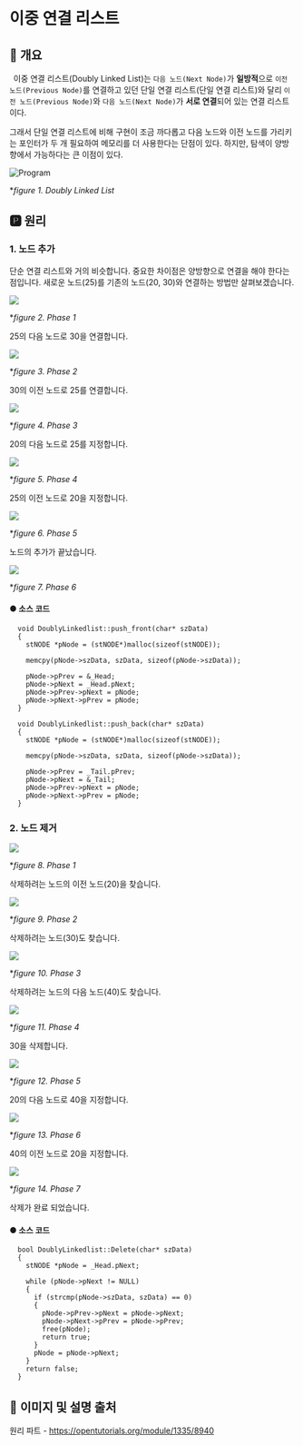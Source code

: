 # 이중 연결 리스트
## 📢 개요

 이중 연결 리스트(Doubly Linked List)는 `다음 노드(Next Node)`가 **일방적**으로 `이전 노드(Previous Node)`를 연결하고 있던 단일 연결 리스트(단일 연결 리스트)와 달리 `이전 노드(Previous Node)`와 `다음 노드(Next Node)`가 **서로 연결**되어 있는 연결 리스트이다.
 
 그래서 단일 연결 리스트에 비해 구현이 조금 까다롭고 다음 노드와 이전 노드를 가리키는 포인터가 두 개 필요하여 메모리를 더 사용한다는 단점이 있다. 하지만, 탐색이 양방향에서 가능하다는 큰 이점이 있다.
 
 
  ![Program](https://s3.ap-northeast-2.amazonaws.com/opentutorials-user-file/module/1335/2949.png)

 **figure 1. Doubly Linked List*
 

 
 ## 🅿 원리
 ### 1. 노드 추가
   단순 연결 리스트와 거의 비슷합니다. 중요한 차이점은 양방향으로 연결을 해야 한다는 점입니다. 새로운 노드(25)를 기존의 노드(20, 30)와 연결하는 방법만 살펴보겠습니다.

  ![](https://s3.ap-northeast-2.amazonaws.com/opentutorials-user-file/module/1335/2958.png)

 **figure 2. Phase 1*

  25의 다음 노드로 30을 연결합니다.

  ![](https://s3.ap-northeast-2.amazonaws.com/opentutorials-user-file/module/1335/2959.png)

 **figure 3. Phase 2*

  30의 이전 노드로 25를 연결합니다.

  ![](https://s3.ap-northeast-2.amazonaws.com/opentutorials-user-file/module/1335/2960.png)

 **figure 4. Phase 3*

  20의 다음 노드로 25를 지정합니다.

  ![](https://s3.ap-northeast-2.amazonaws.com/opentutorials-user-file/module/1335/2961.png)

 **figure 5. Phase 4*

  25의 이전 노드로 20을 지정합니다.

  ![](https://s3.ap-northeast-2.amazonaws.com/opentutorials-user-file/module/1335/2962.png)

 **figure 6. Phase 5*

  노드의 추가가 끝났습니다.

  ![](https://s3.ap-northeast-2.amazonaws.com/opentutorials-user-file/module/1335/2963.png)

 **figure 7. Phase 6*
 
 #### ● 소스 코드
      void DoublyLinkedlist::push_front(char* szData)
      {
        stNODE *pNode = (stNODE*)malloc(sizeof(stNODE));

        memcpy(pNode->szData, szData, sizeof(pNode->szData));

        pNode->pPrev = &_Head;
        pNode->pNext = _Head.pNext;
        pNode->pPrev->pNext = pNode;
        pNode->pNext->pPrev = pNode;
      }

      void DoublyLinkedlist::push_back(char* szData)
      {
        stNODE *pNode = (stNODE*)malloc(sizeof(stNODE));

        memcpy(pNode->szData, szData, sizeof(pNode->szData));

        pNode->pPrev = _Tail.pPrev;
        pNode->pNext = &_Tail;
        pNode->pPrev->pNext = pNode;
        pNode->pNext->pPrev = pNode;
      }
 
 ### 2. 노드 제거
 
  ![](https://s3.ap-northeast-2.amazonaws.com/opentutorials-user-file/module/1335/2969.png)

 **figure 8. Phase 1*

  삭제하려는 노드의 이전 노드(20)을 찾습니다.
  
  ![](https://s3.ap-northeast-2.amazonaws.com/opentutorials-user-file/module/1335/2970.png)

 **figure 9. Phase 2*
  
  삭제하려는 노드(30)도 찾습니다.

  ![](https://s3.ap-northeast-2.amazonaws.com/opentutorials-user-file/module/1335/2971.png)

 **figure 10. Phase 3*

  삭제하려는 노드의 다음 노드(40)도 찾습니다.

  ![](https://s3.ap-northeast-2.amazonaws.com/opentutorials-user-file/module/1335/2972.png)

 **figure 11. Phase 4*

  30을 삭제합니다.

  ![](https://s3.ap-northeast-2.amazonaws.com/opentutorials-user-file/module/1335/2973.png)

 **figure 12. Phase 5*

  20의 다음 노드로 40을 지정합니다.

  ![](https://s3.ap-northeast-2.amazonaws.com/opentutorials-user-file/module/1335/2974.png)

 **figure 13. Phase 6*

  40의 이전 노드로 20을 지정합니다.

  ![](https://s3.ap-northeast-2.amazonaws.com/opentutorials-user-file/module/1335/2975.png)

 **figure 14. Phase 7*

  삭제가 완료 되었습니다.
 
 
  #### ● 소스 코드
      bool DoublyLinkedlist::Delete(char* szData)
      {
        stNODE *pNode = _Head.pNext;

        while (pNode->pNext != NULL)
        {
          if (strcmp(pNode->szData, szData) == 0)
          {
            pNode->pPrev->pNext = pNode->pNext;
            pNode->pNext->pPrev = pNode->pPrev;
            free(pNode);
            return true;
          }
          pNode = pNode->pNext;
        }
        return false;
      }
 
 
 ## 📌 이미지 및 설명 출처 
 
 원리 파트 - https://opentutorials.org/module/1335/8940



